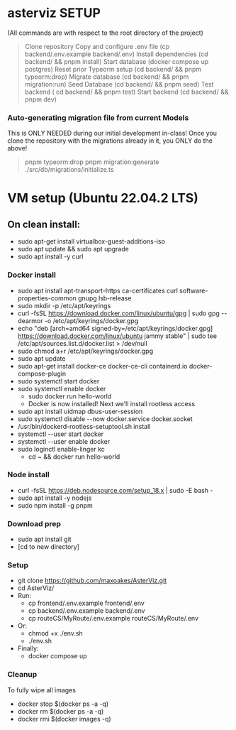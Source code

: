 # asterviz SETUP
(All commands are with respect to the root directory of the project)

> Clone repository
> Copy and configure .env file (cp backend/.env.example backend/.env)
> Install dependencies (cd backend/ && pnpm install)
> Start database (docker compose up postgres)
> Reset prior Typeorm setup (cd backend/ && pnpm typeorm:drop)
> Migrate database (cd backend/ && pnpm migration:run)
> Seed Database (cd backend/ && pnpm seed)
> Test backend ( cd backend/ && pnpm test)
> Start backend (cd backend/ && pnpm dev)

### Auto-generating migration file from current Models

This is ONLY NEEDED during our initial development in-class!
Once you clone the repository with the migrations already in it,
you ONLY do the above!
> pnpm typeorm:drop
> pnpm migration:generate ./src/db/migrations/initialize.ts

# VM setup (Ubuntu 22.04.2 LTS)
## On clean install:
* sudo apt-get install virtualbox-guest-additions-iso
* sudo apt update && sudo apt upgrade
* sudo apt install -y curl

### Docker install
* sudo apt install apt-transport-https ca-certificates curl software-properties-common gnupg lsb-release
* sudo mkdir -p /etc/apt/keyrings
* curl -fsSL https://download.docker.com/linux/ubuntu/gpg | sudo gpg --dearmor -o /etc/apt/keyrings/docker.gpg
* echo "deb [arch=amd64 signed-by=/etc/apt/keyrings/docker.gpg] https://download.docker.com/linux/ubuntu jammy stable" | sudo tee /etc/apt/sources.list.d/docker.list > /dev/null
* sudo chmod a+r /etc/apt/keyrings/docker.gpg
* sudo apt update
* sudo apt-get install docker-ce docker-ce-cli containerd.io docker-compose-plugin
* sudo systemctl start docker
* sudo systemctl enable docker
    * sudo docker run hello-world
    * Docker is now installed! Next we'll install rootless access
* sudo apt install uidmap dbus-user-session
* sudo systemctl disable --now docker.service docker.socket
* /usr/bin/dockerd-rootless-setuptool.sh install
* systemctl --user start docker
* systemctl --user enable docker
* sudo loginctl enable-linger kc
    * cd ~ && docker run hello-world

### Node install
*  curl -fsSL https://deb.nodesource.com/setup_18.x | sudo -E bash -
* sudo apt install -y nodejs
* sudo npm install -g pnpm

### Download prep
* sudo apt install git
* [cd to new directory]

### Setup
* git clone https://github.com/maxoakes/AsterViz.git
* cd AsterViz/
* Run:
    * cp frontend/.env.example frontend/.env
    * cp backend/.env.example backend/.env
    * cp routeCS/MyRoute/.env.example routeCS/MyRoute/.env
* Or:
    * chmod +x ./env.sh
    * ./env.sh
* Finally:
    * docker compose up

### Cleanup
To fully wipe all images
* docker stop $(docker ps -a -q)
* docker rm $(docker ps -a -q)
* docker rmi $(docker images -q)